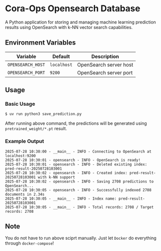 # Cora-Ops Opensearch Database

A Python application for storing and managing machine learning prediction results using OpenSearch with k-NN vector search capabilities.

## Environment Variables

| Variable | Default | Description |
|----------|---------|-------------|
| `OPENSEARCH_HOST` | `localhost` | OpenSearch server host |
| `OPENSEARCH_PORT` | `9200` | OpenSearch server port |

## Usage

### Basic Usage

```bash
$ uv run python3 save_prediction.py
```

After running above command, the predictions will be generated using `pretrained_weight/*.pt` result.

### Example Output

```
2025-07-28 10:30:00 - __main__ - INFO - Connecting to OpenSearch at localhost:9200
2025-07-28 10:30:01 - opensearch - INFO - OpenSearch is ready!
2025-07-28 10:30:01 - opensearch - INFO - Deleted existing index: pred-result-20250728103001
2025-07-28 10:30:02 - opensearch - INFO - Created index: pred-result-20250728103001 with k-NN support
2025-07-28 10:30:02 - opensearch - INFO - Saving 2708 predictions to OpenSearch...
2025-07-28 10:30:05 - opensearch - INFO - Successfully indexed 2708 documents in 2.34s
2025-07-28 10:30:05 - __main__ - INFO - Index name: pred-result-20250728103001
2025-07-28 10:30:05 - __main__ - INFO - Total records: 2708 / Target records: 2708
```

## Note

You do not have to run above sciprt manually. Just let `Docker` do everything through `docker-compose`!
